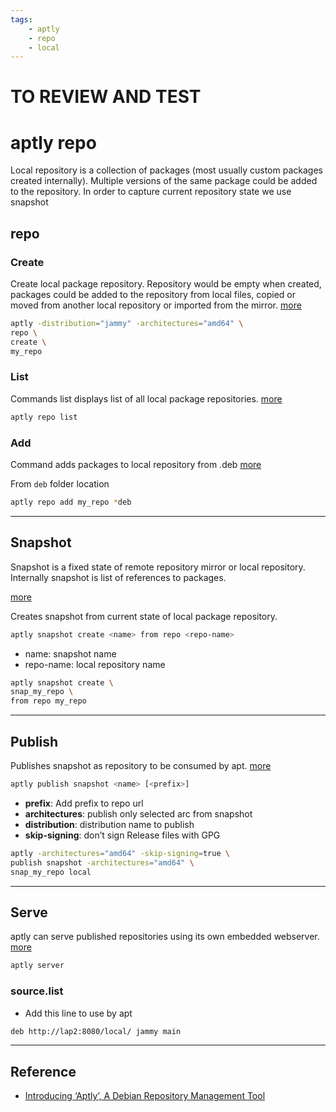 ```yaml
---
tags:
    - aptly
    - repo
    - local
---
```

# TO REVIEW AND TEST

# aptly repo
Local repository is a collection of packages (most usually custom packages created internally). 
Multiple versions of the same package could be added to the repository. In order to capture current repository state we use snapshot

## repo
### Create
Create local package repository. Repository would be empty when created, packages could be added to the repository from local files, copied or moved from another local repository or imported from the mirror.
[more](https://www.aptly.info/doc/aptly/repo/create/)


```bash
aptly -distribution="jammy" -architectures="amd64" \
repo \
create \
my_repo
```

### List
Commands list displays list of all local package repositories.
[more](https://www.aptly.info/doc/aptly/repo/list/)

```bash
aptly repo list
```

### Add
Command adds packages to local repository from .deb
[more](https://www.aptly.info/doc/aptly/repo/add/)


From `deb` folder location

```bash
aptly repo add my_repo *deb
```     

---

## Snapshot
Snapshot is a fixed state of remote repository mirror or local repository.
Internally snapshot is list of references to packages. 

[more](https://www.aptly.info/doc/aptly/snapshot/)

Creates snapshot from current state of local package repository. 

```bash
aptly snapshot create <name> from repo <repo-name>
```
- name: snapshot name
- repo-name: local repository name


```bash
aptly snapshot create \
snap_my_repo \
from repo my_repo
```

---

## Publish
Publishes snapshot as repository to be consumed by apt. 
[more](https://www.aptly.info/doc/aptly/publish/snapshot/)

```bash
aptly publish snapshot <name> [<prefix>]
```

- **prefix**: Add prefix to repo url
- **architectures**: publish only selected arc from snapshot
- **distribution**: distribution name to publish
- **skip-signing**: don’t sign Release files with GPG

```bash title="publish with prefix"
aptly -architectures="amd64" -skip-signing=true \
publish snapshot -architectures="amd64" \
snap_my_repo local
```

---

## Serve
aptly can serve published repositories using its own embedded webserver.
[more](https://www.aptly.info/doc/aptly/serve/)

```bash
aptly server
```

### source.list
- Add this line to use by apt


```bash title="line in source.list"
deb http://lap2:8080/local/ jammy main
```

---

## Reference
- [Introducing ‘Aptly’, A Debian Repository Management Tool](https://www.unixmen.com/introducing-aptly-a-debian-repository-management-tool/)